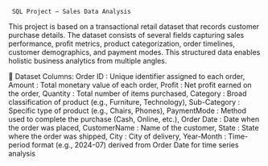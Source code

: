      SQL Project – Sales Data Analysis

This project is based on a transactional retail dataset that records customer purchase details. The dataset consists of several fields capturing sales performance, profit metrics, product categorization, order timelines, customer demographics, and payment modes. This structured data enables holistic business analytics from multiple angles.

📌 Dataset Columns:
Order ID  :  Unique identifier assigned to each order,
Amount  :  Total monetary value of each order,
Profit  :  Net profit earned on the order,
Quantity  :  Total number of items purchased,
Category  :  Broad classification of product (e.g., Furniture, Technology),
Sub-Category  :  Specific type of product (e.g., Chairs, Phones),
PaymentMode  :  Method used to complete the purchase (Cash, Online, etc.),
Order Date  :  Date when the order was placed,
CustomerName  :  Name of the customer,
State  :  State where the order was shipped,
City  :  City of delivery,
Year-Month  :  Time-period format (e.g., 2024-07) derived from Order Date for time series analysis
